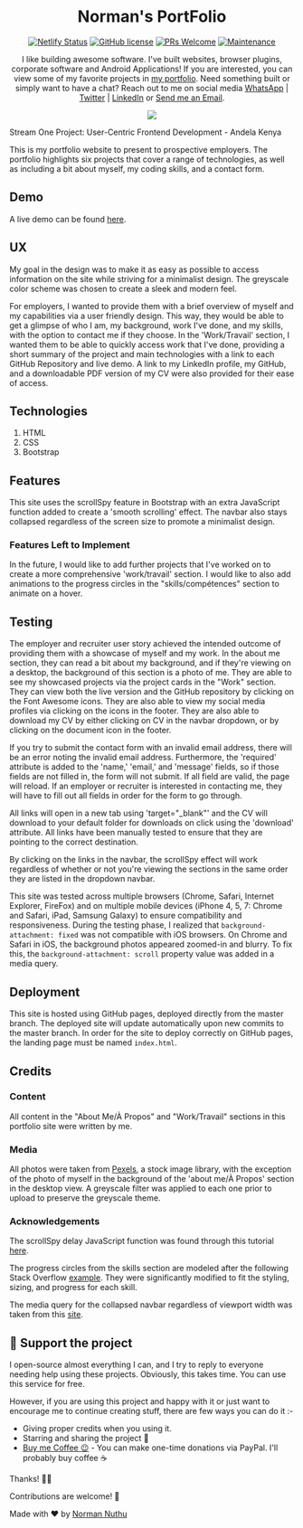 <h1 align="center"> Norman's PortFolio </h1>
<div align="center">

[![Netlify Status](https://api.netlify.com/api/v1/badges/091e3283-acbf-4f4b-801e-388d938d7e7e/deploy-status)](https://app.netlify.com/sites/normannuthu/deploys)
[![GitHub license](https://img.shields.io/badge/license-Apache%20License%202.0-blue.svg?style=flat)](https://github.com/GypsyTheDj/My-PortFolio/blob/master/LICENSE.txt)
[![PRs Welcome](https://img.shields.io/badge/PRs-welcome-brightgreen.svg?style=flat-square)](https://github.com/GypsyTheDj/My-PortFolio/pulls)
[![Maintenance](https://img.shields.io/badge/Maintained%3F-yes-green.svg)](https://github.com/GypsyTheDj)

I like building awesome software. I've built websites, browser plugins, corporate software and Android Applications! If you are interested, you can view some of my favorite projects in [my portfolio](https://normannuthu.netlify.app). Need something built or simply want to have a chat? Reach out to me on social media [WhatsApp](https://api.whatsapp.com/send?phone=254724920601) | [Twitter](https://twitter.com/ThisIsPappi254) | [LinkedIn](https://www.linkedin.com/in/normannuthu) or <a href="mailto:norman.strathmore@gmail.com?subject=Mail from your Portfolio">Send me an Email</a>.

  <img src="https://github.com/GypsyTheDj/My-PortFolio/blob/master/assets/images/myportfoliogif.gif">
  
</div>

Stream One Project: User-Centric Frontend Development - Andela Kenya

This is my portfolio website to present to prospective employers. The portfolio highlights six projects that cover a range of technologies, as well as including a bit about myself, my coding skills, and a contact form.

## Demo

A live demo can be found [here](https://normannuthu.netlify.app).

## UX

My goal in the design was to make it as easy as possible to access information on the site while striving for a minimalist design. The greyscale color scheme was chosen to create a sleek and modern feel.

For employers, I wanted to provide them with a brief overview of myself and my capabilities via a user friendly design. This way, they would be able to get a glimpse of who I am, my background, work I've done, and my skills, with the option to contact me if they choose. In the 'Work/Travail' section, I wanted them to be able to quickly access work that I've done, providing a short summary of the project and main technologies with a link to each GitHub Repository and live demo. A link to my LinkedIn profile, my GitHub, and a downloadable PDF version of my CV were also provided for their ease of access.

## Technologies

1. HTML
2. CSS
3. Bootstrap

## Features

This site uses the scrollSpy feature in Bootstrap with an extra JavaScript function added to create a 'smooth scrolling' effect. The navbar also stays collapsed regardless of the screen size to promote a minimalist design.

### Features Left to Implement

In the future, I would like to add further projects that I've worked on to create a more comprehensive 'work/travail' section. I would like to also add animations to the progress circles in the "skills/compétences" section to animate on a hover.

## Testing

The employer and recruiter user story achieved the intended outcome of providing them with a showcase of myself and my work. In the about me section, they can read a bit about my background, and if they're viewing on a desktop, the background of this section is a photo of me. They are able to see my showcased projects via the project cards in the "Work" section. They can view both the live version and the GitHub repository by clicking on the Font Awesome icons. They are also able to view my social media profiles via clicking on the icons in the footer. They are also able to download my CV by either clicking on CV in the navbar dropdown, or by clicking on the document icon in the footer.

If you try to submit the contact form with an invalid email address, there will be an error noting the invalid email address. Furthermore, the 'required' attribute is added to the 'name,' 'email,' and 'message' fields, so if those fields are not filled in, the form will not submit. If all field are valid, the page will reload. If an employer or recruiter is interested in contacting me, they will have to fill out all fields in order for the form to go through.

All links will open in a new tab using 'target="\_blank"' and the CV will download to your default folder for downloads on click using the 'download' attribute. All links have been manually tested to ensure that they are pointing to the correct destination.

By clicking on the links in the navbar, the scrollSpy effect will work regardless of whether or not you're viewing the sections in the same order they are listed in the dropdown navbar.

This site was tested across multiple browsers (Chrome, Safari, Internet Explorer, FireFox) and on multiple mobile devices (iPhone 4, 5, 7: Chrome and Safari, iPad, Samsung Galaxy) to ensure compatibility and responsiveness. During the testing phase, I realized that `background-attachment: fixed` was not compatible with iOS browsers. On Chrome and Safari in iOS, the background photos appeared zoomed-in and blurry. To fix this, the `background-attachment: scroll` property value was added in a media query.

## Deployment

This site is hosted using GitHub pages, deployed directly from the master branch. The deployed site will update automatically upon new commits to the master branch. In order for the site to deploy correctly on GitHub pages, the landing page must be named `index.html`.

## Credits

### Content

All content in the "About Me/À Propos" and "Work/Travail" sections in this portfolio site were written by me.

### Media

All photos were taken from [Pexels](https://www.pexels.com/), a stock image library, with the exception of the photo of myself in the background of the 'about me/À Propos' section in the desktop view. A greyscale filter was applied to each one prior to upload to preserve the greyscale theme.

### Acknowledgements

The scrollSpy delay JavaScript function was found through this tutorial [here](https://www.abeautifulsite.net/smoothly-scroll-to-an-element-without-a-jquery-plugin-2).

The progress circles from the skills section are modeled after the following Stack Overflow [example](https://stackoverflow.com/questions/14222138/css-progress-circle). They were significantly modified to fit the styling, sizing, and progress for each skill.

The media query for the collapsed navbar regardless of viewport width was taken from this [site](https://www.codeply.com/go/iaM1zcNsQB/bootstrap-navbar-always-collapsed).

## :sparkling_heart: Support the project

I open-source almost everything I can, and I try to reply to everyone needing help using these projects. Obviously,
this takes time. You can use this service for free.

However, if you are using this project and happy with it or just want to encourage me to continue creating stuff, there are few ways you can do it :-

- Giving proper credits when you using it.
- Starring and sharing the project :rocket:
- [Buy me Coffee 😉](https://www.paypal.com/donate?hosted_button_id=BM99ZF52TE97E) - You can make one-time donations via PayPal. I'll probably buy coffee :coffee:

Thanks! 🙏🏾

Contributions are welcome! 🎉

Made with :heart: by [Norman Nuthu](https://github.com/GypsyTheDj)
